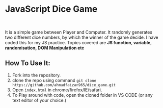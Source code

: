 # JavaScript Dice Game
<br>
<p>It is a simple game between Player and Computer. It randomly generates two different dice numbers, by which the winner of the game decide. I have coded this for my JS practice. Topics covered are <strong>JS function, variable, randomisation, DOM Manipulation etc</strong></p>


## How To Use It:
1. Fork into the repository.
2. clone the repo using command `git clone https://github.com/ahmadfaizan965/dice_game.git ` 
3. Open `index.html` in chrome/firefox/IE/safari.
4. To Play around with code, open the cloned folder in VS CODE (or any text editor of your choice.)
